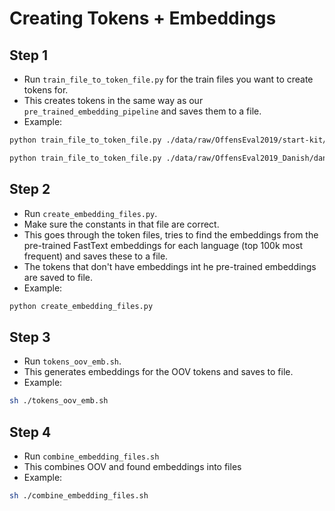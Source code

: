 # Creating Tokens + Embeddings

## Step 1
- Run `train_file_to_token_file.py` for the train files you want to create tokens for.
- This creates tokens in the same way as our `pre_trained_embedding_pipeline` and saves them to a file.
- Example:
```sh
python train_file_to_token_file.py ./data/raw/OffensEval2019/start-kit/training-v1/offenseval-training-v1.tsv EN_tokens.txt

python train_file_to_token_file.py ./data/raw/OffensEval2019_Danish/danish_1600.tsv  DA_1600_tokens.txt
```

## Step 2
- Run `create_embedding_files.py`.
- Make sure the constants in that file are correct.
- This goes through the token files, tries to find the embeddings from the pre-trained FastText embeddings for each language (top 100k most frequent) and saves these to a file.
- The tokens that don't have embeddings int he pre-trained embeddings are saved to file.
- Example:
```sh
python create_embedding_files.py
```

## Step 3
- Run `tokens_oov_emb.sh`.
- This generates embeddings for the OOV tokens and saves to file. 
- Example:
```sh
sh ./tokens_oov_emb.sh
```

## Step 4
- Run `combine_embedding_files.sh`
- This combines OOV and found embeddings into files
- Example:
```sh
sh ./combine_embedding_files.sh
```